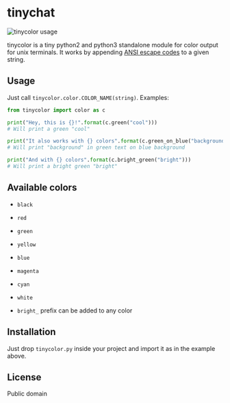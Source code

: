 tinychat
========

![tinycolor usage](http://i.imgur.com/XzqoNAr.gif)

tinycolor is a tiny python2 and python3 standalone module for color output for unix terminals. It works by appending [ANSI escape codes](https://en.wikipedia.org/wiki/ANSI_escape_code) to a given string.

Usage
-----

Just call `tinycolor.color.COLOR_NAME(string)`. Examples:

```python
from tinycolor import color as c

print("Hey, this is {}!".format(c.green("cool")))
# Will print a green "cool"

print("It also works with {} colors".format(c.green_on_blue("background")))
# Will print "background" in green text on blue background

print("And with {} colors".format(c.bright_green("bright")))
# Will print a bright green "bright"

```

Available colors
----------------

- `black`
- `red`
- `green`
- `yellow`
- `blue`
- `magenta`
- `cyan`
- `white`

- `bright_` prefix can be added to any color

Installation
------------

Just drop `tinycolor.py` inside your project and import it as in the example above.

License
-------

Public domain

